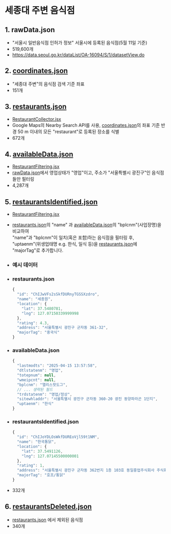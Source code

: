 # 세종대 주변 음식점

## 1. rawData.json

- "서울시 일반음식점 인허가 정보" 서울시에 등록된 음식점(5월 11일 기준)
- 519,600개
- https://data.seoul.go.kr/dataList/OA-16094/S/1/datasetView.do

## 2. [coordinates.json](public/coordinates.json)

- "세종대 주변"의 음식점 검색 기준 좌표
- 151개

## 3. [restaurants.json](public/restaurants.json)

- [RestaurantCollector.jsx](src/components/RestaurantCollector.jsx)
- Google Maps의 Nearby Search API를 사용, [coordinates.json](public/coordinates.json)의 좌표 기준 반경 50 m 이내의 모든 "restaurant"로 등록된 장소를 식별
- 672개

## 4. [availableData.json](public/availableData.json)

- [RestaurantFiltering.jsx](src/components/RestaurantFiltering.jsx)
- [rawData.json](#rawData.json)에서 영업상태가 "영업"이고, 주소가 "서울특별시 광진구"인 음식점들만 필터링
- 4,287개

## 5. [restaurantsIdentified.json](public/restaurantsIdentified.json)

- [RestaurantFiltering.jsx](src/components/RestaurantFiltering.jsx)
- [restaurants.json](public/restaurants.json)의 "name" 과 [availableData.json](public/availableData.json)의 "bplcnm"(사업장명)을 비교하여  
  "name"과 "bplcnm"이 일치(혹은 포함)하는 음식점을 필터링 후,  
  "uptaenm"(위생업태명 e.g. 한식, 일식 등)을 [restaurants.json](public/restaurants.json)에 "majorTag"로 추가합니다.

- ### 예시 데이터

- ### restaurants.json
  ```js
  {
    "id": "ChIJwVFs2sSkfDURnyTGSSXzdro",
    "name": "세종원",
    "location": {
      "lat": 37.5480781,
      "lng": 127.07150339999998
    },
    "rating": 4.3,
    "address": "서울특별시 광진구 군자동 361-32",
    "majorTag": "중국식"
  }
  ```
- ### availableData.json
  ```js
  {
    "lastmodts": "2025-04-15 13:57:58",
    "dtlstatenm": "영업",
    "totepnum": null,
    "wmeipcnt": null,
    "bplcnm": "앨리스핫도그",
    // ... 생략된 필드
    "trdstatenm": "영업/정상",
    "sitewhladdr": "서울특별시 광진구 군자동 360-20 광진 동양파라곤 1단지",
    "uptaenm": "한식"
  }
  ```
- ### restaurantsIdentified.json
  ```js
  {
    "id": "ChIJoYDLOsWkfDUREoVjl59t1NM",
    "name": "한국통닭",
    "location": {
      "lat": 37.5491126,
      "lng": 127.07145500000001
    },
    "rating": 1,
    "address": "서울특별시 광진구 군자동 362번지 1층 103호 동일흥업주식회사 주식회사",
    "majorTag": "호프/통닭"
  }
  ```
  
- 332개

## 6. [restaurantsDeleted.json](public/restaurantsDeleted.json)

- [restaurants.json](public/restaurants.json) 에서 제외된 음식점
- 340개
